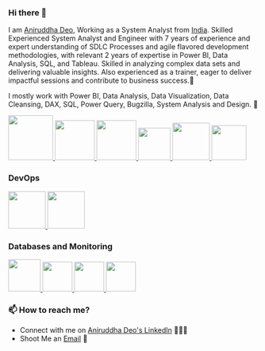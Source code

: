 ### Hi there 👋

<!--
**Aniruddha1717/Aniruddha1717** is a ✨ _special_ ✨ repository because its `README.md` (this file) appears on your GitHub profile.
-->

I am [Aniruddha Deo](https://www.linkedin.com/in/aniruddha-deo-b499851b8/), Working as a System Analyst from [India](https://en.wikipedia.org/wiki/India). Skilled Experienced System Analyst and Engineer with 7 years of experience and expert understanding of SDLC Processes and agile flavored development methodologies, with relevant 2 years of expertise in Power BI, Data Analysis, SQL, and Tableau. Skilled in analyzing complex data sets and delivering valuable insights. Also experienced as a trainer, eager to deliver impactful sessions and contribute to business success.🎯

I mostly work with Power BI, Data Analysis, Data Visualization, Data Cleansing, DAX, SQL, Power Query, Bugzilla, System Analysis and Design. 🚀


<p float="left">
  <a href="https://python.org/" target="_blank" >
    <img src="https://media1.giphy.com/media/KAq5w47R9rmTuvWOWa/giphy.gif"  height="90" />
  </a>
  <a href="https://www.docker.com/" target="_blank" >
    <img src="https://raw.githubusercontent.com/itsksaurabh/itsksaurabh/master/assets/docker.gif"  height="80" /> 
  </a>
  
  <a href="https://www.djangoproject.com/" target="_blank" >
    <img src="https://www.edgica.com/wp-content/files/django-logo-big.jpg"  height="80" /> 
  </a>
  
  <a href="https://docs.gitlab.com/ee/ci/" target="_blank" >
    <img src="https://raw.githubusercontent.com/itsksaurabh/itsksaurabh/master/assets/cicd.gif"  height="65" />
  </a>
  <a href="https://grpc.io/" target="_blank" >
    <img src="https://raw.githubusercontent.com/itsksaurabh/itsksaurabh/master/assets/grpc.gif"  height="75" />
  </a>
  <a href="https://www.w3.org/wiki/The_web_standards_model_-_HTML_CSS_and_JavaScript" target="_blank" >
    <img src="https://raw.githubusercontent.com/itsksaurabh/itsksaurabh/master/assets/html-css-js.png" height="70" />
  </a>
 </p>
  
### DevOps
  
 <p float="left">
  <a href="https://m.do.co/c/3bc2250b7076" target="_blank" >
    <img src="https://raw.githubusercontent.com/itsksaurabh/itsksaurabh/master/assets/do.gif"  height="75" />
  </a> 
  <a href="https://aws.amazon.com/" target="_blank" >
    <img src="https://raw.githubusercontent.com/itsksaurabh/itsksaurabh/master/assets/aws.gif"  height="75" />
  </a>
 </p>
  
### Databases and Monitoring
  
  <a href="https://prometheus.io/" target="_blank" >
    <img src="https://raw.githubusercontent.com/itsksaurabh/itsksaurabh/master/assets/prometheus.gif" height="65" />
  </a>
  <a href="https://www.influxdata.com/" target="_blank" >
    <img src="https://raw.githubusercontent.com/itsksaurabh/itsksaurabh/master/assets/influxdata.gif" height="60" />
  </a>
    <a href="https://www.postgresql.org" target="_blank" >
    <img src="https://www.postgresql.org/media/img/about/press/elephant.png" height="60" />
  </a>
  </a>
    <a href="https://www.mongodb.com/" target="_blank" >
    <img src="https://www.logolynx.com/images/logolynx/cf/cf72126a3551b816d617a06ffb01388b.png" height="60" />
  </a>
  
</p>


### 📫 How to reach me?

 - Connect with me on [Aniruddha Deo's LinkedIn](https://www.linkedin.com/in/aniruddha-deo-b499851b8/) 👨🏻‍💻
 - Shoot Me an [Email](mailto:aniruddhasdeos@gmail.com) 💌
